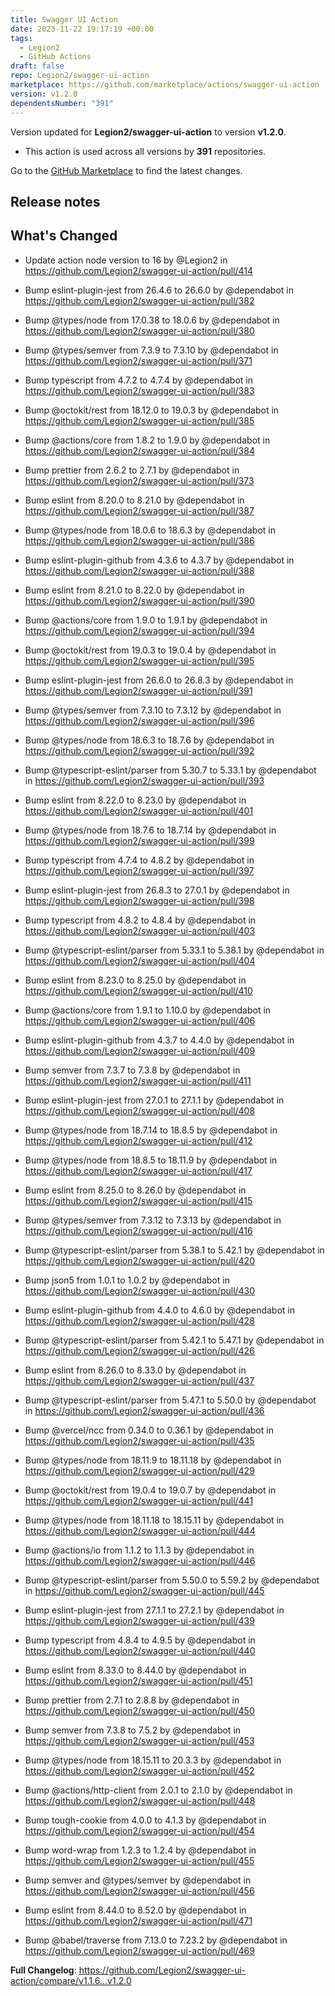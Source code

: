 ```yaml
---
title: Swagger UI Action
date: 2023-11-22 19:17:19 +00:00
tags:
  - Legion2
  - GitHub Actions
draft: false
repo: Legion2/swagger-ui-action
marketplace: https://github.com/marketplace/actions/swagger-ui-action
version: v1.2.0
dependentsNumber: "391"
---
```



Version updated for **Legion2/swagger-ui-action** to version **v1.2.0**.
- This action is used across all versions by **391** repositories.

Go to the [GitHub Marketplace](https://github.com/marketplace/actions/swagger-ui-action) to find the latest changes.

## Release notes

## What's Changed
* Update action node version to 16 by @Legion2 in https://github.com/Legion2/swagger-ui-action/pull/414

* Bump eslint-plugin-jest from 26.4.6 to 26.6.0 by @dependabot in https://github.com/Legion2/swagger-ui-action/pull/382
* Bump @types/node from 17.0.38 to 18.0.6 by @dependabot in https://github.com/Legion2/swagger-ui-action/pull/380
* Bump @types/semver from 7.3.9 to 7.3.10 by @dependabot in https://github.com/Legion2/swagger-ui-action/pull/371
* Bump typescript from 4.7.2 to 4.7.4 by @dependabot in https://github.com/Legion2/swagger-ui-action/pull/383
* Bump @octokit/rest from 18.12.0 to 19.0.3 by @dependabot in https://github.com/Legion2/swagger-ui-action/pull/385
* Bump @actions/core from 1.8.2 to 1.9.0 by @dependabot in https://github.com/Legion2/swagger-ui-action/pull/384
* Bump prettier from 2.6.2 to 2.7.1 by @dependabot in https://github.com/Legion2/swagger-ui-action/pull/373
* Bump eslint from 8.20.0 to 8.21.0 by @dependabot in https://github.com/Legion2/swagger-ui-action/pull/387
* Bump @types/node from 18.0.6 to 18.6.3 by @dependabot in https://github.com/Legion2/swagger-ui-action/pull/386
* Bump eslint-plugin-github from 4.3.6 to 4.3.7 by @dependabot in https://github.com/Legion2/swagger-ui-action/pull/388
* Bump eslint from 8.21.0 to 8.22.0 by @dependabot in https://github.com/Legion2/swagger-ui-action/pull/390
* Bump @actions/core from 1.9.0 to 1.9.1 by @dependabot in https://github.com/Legion2/swagger-ui-action/pull/394
* Bump @octokit/rest from 19.0.3 to 19.0.4 by @dependabot in https://github.com/Legion2/swagger-ui-action/pull/395
* Bump eslint-plugin-jest from 26.6.0 to 26.8.3 by @dependabot in https://github.com/Legion2/swagger-ui-action/pull/391
* Bump @types/semver from 7.3.10 to 7.3.12 by @dependabot in https://github.com/Legion2/swagger-ui-action/pull/396
* Bump @types/node from 18.6.3 to 18.7.6 by @dependabot in https://github.com/Legion2/swagger-ui-action/pull/392
* Bump @typescript-eslint/parser from 5.30.7 to 5.33.1 by @dependabot in https://github.com/Legion2/swagger-ui-action/pull/393
* Bump eslint from 8.22.0 to 8.23.0 by @dependabot in https://github.com/Legion2/swagger-ui-action/pull/401
* Bump @types/node from 18.7.6 to 18.7.14 by @dependabot in https://github.com/Legion2/swagger-ui-action/pull/399
* Bump typescript from 4.7.4 to 4.8.2 by @dependabot in https://github.com/Legion2/swagger-ui-action/pull/397
* Bump eslint-plugin-jest from 26.8.3 to 27.0.1 by @dependabot in https://github.com/Legion2/swagger-ui-action/pull/398
* Bump typescript from 4.8.2 to 4.8.4 by @dependabot in https://github.com/Legion2/swagger-ui-action/pull/403
* Bump @typescript-eslint/parser from 5.33.1 to 5.38.1 by @dependabot in https://github.com/Legion2/swagger-ui-action/pull/404
* Bump eslint from 8.23.0 to 8.25.0 by @dependabot in https://github.com/Legion2/swagger-ui-action/pull/410
* Bump @actions/core from 1.9.1 to 1.10.0 by @dependabot in https://github.com/Legion2/swagger-ui-action/pull/406
* Bump eslint-plugin-github from 4.3.7 to 4.4.0 by @dependabot in https://github.com/Legion2/swagger-ui-action/pull/409
* Bump semver from 7.3.7 to 7.3.8 by @dependabot in https://github.com/Legion2/swagger-ui-action/pull/411
* Bump eslint-plugin-jest from 27.0.1 to 27.1.1 by @dependabot in https://github.com/Legion2/swagger-ui-action/pull/408
* Bump @types/node from 18.7.14 to 18.8.5 by @dependabot in https://github.com/Legion2/swagger-ui-action/pull/412
* Bump @types/node from 18.8.5 to 18.11.9 by @dependabot in https://github.com/Legion2/swagger-ui-action/pull/417
* Bump eslint from 8.25.0 to 8.26.0 by @dependabot in https://github.com/Legion2/swagger-ui-action/pull/415
* Bump @types/semver from 7.3.12 to 7.3.13 by @dependabot in https://github.com/Legion2/swagger-ui-action/pull/416
* Bump @typescript-eslint/parser from 5.38.1 to 5.42.1 by @dependabot in https://github.com/Legion2/swagger-ui-action/pull/420
* Bump json5 from 1.0.1 to 1.0.2 by @dependabot in https://github.com/Legion2/swagger-ui-action/pull/430
* Bump eslint-plugin-github from 4.4.0 to 4.6.0 by @dependabot in https://github.com/Legion2/swagger-ui-action/pull/428
* Bump @typescript-eslint/parser from 5.42.1 to 5.47.1 by @dependabot in https://github.com/Legion2/swagger-ui-action/pull/426
* Bump eslint from 8.26.0 to 8.33.0 by @dependabot in https://github.com/Legion2/swagger-ui-action/pull/437
* Bump @typescript-eslint/parser from 5.47.1 to 5.50.0 by @dependabot in https://github.com/Legion2/swagger-ui-action/pull/436
* Bump @vercel/ncc from 0.34.0 to 0.36.1 by @dependabot in https://github.com/Legion2/swagger-ui-action/pull/435
* Bump @types/node from 18.11.9 to 18.11.18 by @dependabot in https://github.com/Legion2/swagger-ui-action/pull/429
* Bump @octokit/rest from 19.0.4 to 19.0.7 by @dependabot in https://github.com/Legion2/swagger-ui-action/pull/441
* Bump @types/node from 18.11.18 to 18.15.11 by @dependabot in https://github.com/Legion2/swagger-ui-action/pull/444
* Bump @actions/io from 1.1.2 to 1.1.3 by @dependabot in https://github.com/Legion2/swagger-ui-action/pull/446
* Bump @typescript-eslint/parser from 5.50.0 to 5.59.2 by @dependabot in https://github.com/Legion2/swagger-ui-action/pull/445
* Bump eslint-plugin-jest from 27.1.1 to 27.2.1 by @dependabot in https://github.com/Legion2/swagger-ui-action/pull/439
* Bump typescript from 4.8.4 to 4.9.5 by @dependabot in https://github.com/Legion2/swagger-ui-action/pull/440
* Bump eslint from 8.33.0 to 8.44.0 by @dependabot in https://github.com/Legion2/swagger-ui-action/pull/451
* Bump prettier from 2.7.1 to 2.8.8 by @dependabot in https://github.com/Legion2/swagger-ui-action/pull/450
* Bump semver from 7.3.8 to 7.5.2 by @dependabot in https://github.com/Legion2/swagger-ui-action/pull/453
* Bump @types/node from 18.15.11 to 20.3.3 by @dependabot in https://github.com/Legion2/swagger-ui-action/pull/452
* Bump @actions/http-client from 2.0.1 to 2.1.0 by @dependabot in https://github.com/Legion2/swagger-ui-action/pull/448
* Bump tough-cookie from 4.0.0 to 4.1.3 by @dependabot in https://github.com/Legion2/swagger-ui-action/pull/454
* Bump word-wrap from 1.2.3 to 1.2.4 by @dependabot in https://github.com/Legion2/swagger-ui-action/pull/455
* Bump semver and @types/semver by @dependabot in https://github.com/Legion2/swagger-ui-action/pull/456
* Bump eslint from 8.44.0 to 8.52.0 by @dependabot in https://github.com/Legion2/swagger-ui-action/pull/471
* Bump @babel/traverse from 7.13.0 to 7.23.2 by @dependabot in https://github.com/Legion2/swagger-ui-action/pull/469


**Full Changelog**: https://github.com/Legion2/swagger-ui-action/compare/v1.1.6...v1.2.0
